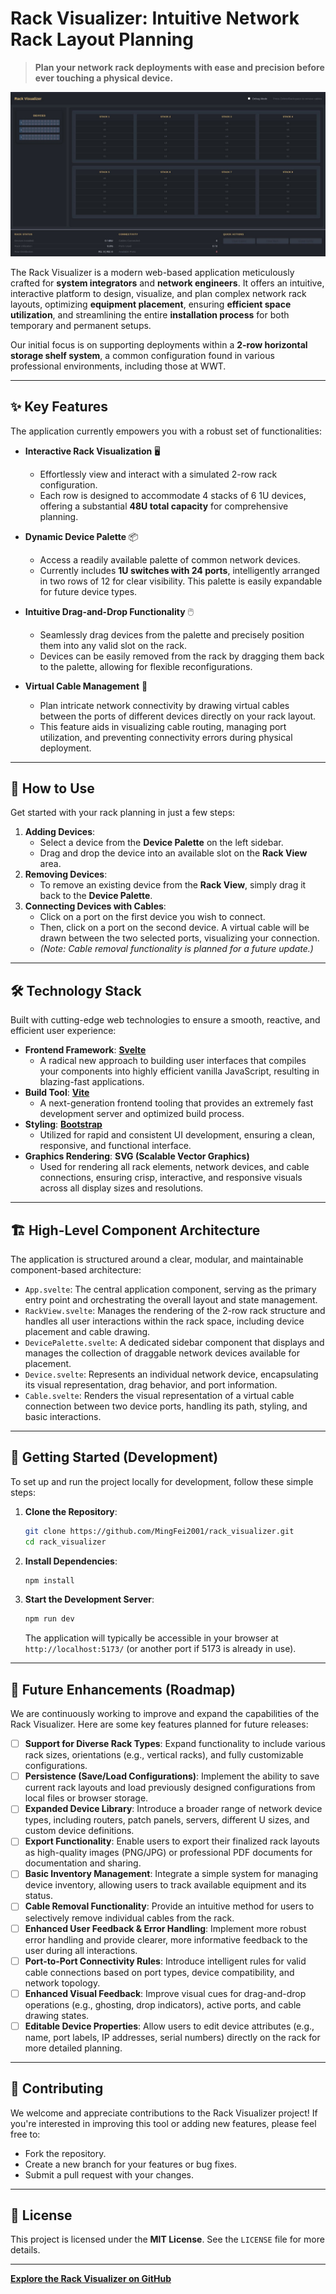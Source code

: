 # Rack Visualizer: Intuitive Network Rack Layout Planning

> **Plan your network rack deployments with ease and precision before ever touching a physical device.**

![Rack Visualizer Demo](./media/rack_visualizer_demo.jpg)

The Rack Visualizer is a modern web-based application meticulously crafted for **system integrators** and **network engineers**. It offers an intuitive, interactive platform to design, visualize, and plan complex network rack layouts, optimizing **equipment placement**, ensuring **efficient space utilization**, and streamlining the entire **installation process** for both temporary and permanent setups.

Our initial focus is on supporting deployments within a **2-row horizontal storage shelf system**, a common configuration found in various professional environments, including those at WWT.

---

## ✨ Key Features

The application currently empowers you with a robust set of functionalities:

*   **Interactive Rack Visualization** 🖥️
    *   Effortlessly view and interact with a simulated 2-row rack configuration.
    *   Each row is designed to accommodate 4 stacks of 6 1U devices, offering a substantial **48U total capacity** for comprehensive planning.

*   **Dynamic Device Palette** 📦
    *   Access a readily available palette of common network devices.
    *   Currently includes **1U switches with 24 ports**, intelligently arranged in two rows of 12 for clear visibility. This palette is easily expandable for future device types.

*   **Intuitive Drag-and-Drop Functionality** 🖱️
    *   Seamlessly drag devices from the palette and precisely position them into any valid slot on the rack.
    *   Devices can be easily removed from the rack by dragging them back to the palette, allowing for flexible reconfigurations.

*   **Virtual Cable Management** 🔗
    *   Plan intricate network connectivity by drawing virtual cables between the ports of different devices directly on your rack layout.
    *   This feature aids in visualizing cable routing, managing port utilization, and preventing connectivity errors during physical deployment.

---

## 🚀 How to Use

Get started with your rack planning in just a few steps:

1.  **Adding Devices**:
    *   Select a device from the **Device Palette** on the left sidebar.
    *   Drag and drop the device into an available slot on the **Rack View** area.
2.  **Removing Devices**:
    *   To remove an existing device from the **Rack View**, simply drag it back to the **Device Palette**.
3.  **Connecting Devices with Cables**:
    *   Click on a port on the first device you wish to connect.
    *   Then, click on a port on the second device. A virtual cable will be drawn between the two selected ports, visualizing your connection.
    *   *(Note: Cable removal functionality is planned for a future update.)*

---

## 🛠️ Technology Stack

Built with cutting-edge web technologies to ensure a smooth, reactive, and efficient user experience:

*   **Frontend Framework**: **[Svelte](https://svelte.dev/)**
    *   A radical new approach to building user interfaces that compiles your components into highly efficient vanilla JavaScript, resulting in blazing-fast applications.
*   **Build Tool**: **[Vite](https://vitejs.dev/)**
    *   A next-generation frontend tooling that provides an extremely fast development server and optimized build process.
*   **Styling**: **[Bootstrap](https://getbootstrap.com/)**
    *   Utilized for rapid and consistent UI development, ensuring a clean, responsive, and functional interface.
*   **Graphics Rendering**: **SVG (Scalable Vector Graphics)**
    *   Used for rendering all rack elements, network devices, and cable connections, ensuring crisp, interactive, and responsive visuals across all display sizes and resolutions.

---

## 🏗️ High-Level Component Architecture

The application is structured around a clear, modular, and maintainable component-based architecture:

*   `App.svelte`: The central application component, serving as the primary entry point and orchestrating the overall layout and state management.
*   `RackView.svelte`: Manages the rendering of the 2-row rack structure and handles all user interactions within the rack space, including device placement and cable drawing.
*   `DevicePalette.svelte`: A dedicated sidebar component that displays and manages the collection of draggable network devices available for placement.
*   `Device.svelte`: Represents an individual network device, encapsulating its visual representation, drag behavior, and port information.
*   `Cable.svelte`: Renders the visual representation of a virtual cable connection between two device ports, handling its path, styling, and basic interactions.

---

## 🏁 Getting Started (Development)

To set up and run the project locally for development, follow these simple steps:

1.  **Clone the Repository**:
    ```bash
    git clone https://github.com/MingFei2001/rack_visualizer.git
    cd rack_visualizer
    ```
2.  **Install Dependencies**:
    ```bash
    npm install
    ```
3.  **Start the Development Server**:
    ```bash
    npm run dev
    ```
    The application will typically be accessible in your browser at `http://localhost:5173/` (or another port if 5173 is already in use).

---

## 🔮 Future Enhancements (Roadmap)

We are continuously working to improve and expand the capabilities of the Rack Visualizer. Here are some key features planned for future releases:

*   [ ] **Support for Diverse Rack Types**: Expand functionality to include various rack sizes, orientations (e.g., vertical racks), and fully customizable configurations.
*   [ ] **Persistence (Save/Load Configurations)**: Implement the ability to save current rack layouts and load previously designed configurations from local files or browser storage.
*   [ ] **Expanded Device Library**: Introduce a broader range of network device types, including routers, patch panels, servers, different U sizes, and custom device definitions.
*   [ ] **Export Functionality**: Enable users to export their finalized rack layouts as high-quality images (PNG/JPG) or professional PDF documents for documentation and sharing.
*   [ ] **Basic Inventory Management**: Integrate a simple system for managing device inventory, allowing users to track available equipment and its status.
*   [ ] **Cable Removal Functionality**: Provide an intuitive method for users to selectively remove individual cables from the rack.
*   [ ] **Enhanced User Feedback & Error Handling**: Implement more robust error handling and provide clearer, more informative feedback to the user during all interactions.
*   [ ] **Port-to-Port Connectivity Rules**: Introduce intelligent rules for valid cable connections based on port types, device compatibility, and network topology.
*   [ ] **Enhanced Visual Feedback**: Improve visual cues for drag-and-drop operations (e.g., ghosting, drop indicators), active ports, and cable drawing states.
*   [ ] **Editable Device Properties**: Allow users to edit device attributes (e.g., name, port labels, IP addresses, serial numbers) directly on the rack for more detailed planning.

---

## 🤝 Contributing

We welcome and appreciate contributions to the Rack Visualizer project! If you're interested in improving this tool or adding new features, please feel free to:

*   Fork the repository.
*   Create a new branch for your features or bug fixes.
*   Submit a pull request with your changes.

---

## 📄 License

This project is licensed under the **MIT License**. See the `LICENSE` file for more details.

---

**[Explore the Rack Visualizer on GitHub](https://github.com/MingFei2001/rack_visualizer)**

